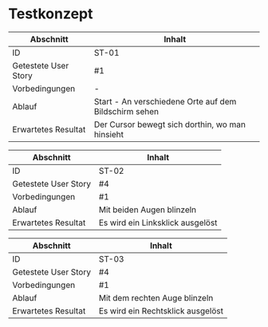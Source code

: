 # Testkonzept
Abschnitt | Inhalt
--- | ---
ID | ST-01
Getestete User Story | #1
Vorbedingungen | \-
Ablauf | Start - An verschiedene Orte auf dem Bildschirm sehen
Erwartetes Resultat | Der Cursor bewegt sich dorthin, wo man hinsieht

Abschnitt | Inhalt
--- | ---
ID | ST-02
Getestete User Story | #4
Vorbedingungen | #1
Ablauf | Mit beiden Augen blinzeln
Erwartetes Resultat | Es wird ein Linksklick ausgelöst

Abschnitt | Inhalt
--- | ---
ID | ST-03
Getestete User Story | #4
Vorbedingungen | #1
Ablauf | Mit dem rechten Auge blinzeln
Erwartetes Resultat | Es wird ein Rechtsklick ausgelöst